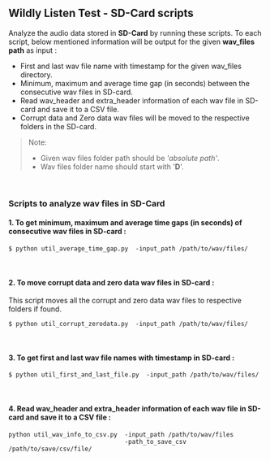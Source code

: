## Wildly Listen Test - SD-Card scripts

Analyze the audio data stored in **SD-Card** by running these scripts. To each script, below mentioned information will be output for the given **wav_files path** as input :
-   First and last wav file name with timestamp for the given wav_files directory.
-   Minimum, maximum and average time gap (in seconds) between the consecutive wav files in SD-card.
-   Read wav_header and extra_header information of each wav file in SD-card and save it to a CSV file.
-   Corrupt data and Zero data wav files will be moved to the respective folders in the SD-card.

>Note: 
> - Given wav files folder path should be *'absolute path'*.
> - Wav files folder name should start with '**D**'.

<br>

### Scripts to analyze wav files in SD-Card
#### 1. To get minimum, maximum and average time gaps (in seconds) of consecutive wav files in SD-card :
```shell
$ python util_average_time_gap.py  -input_path /path/to/wav/files/
```
<br>

#### 2. To move corrupt data and zero data wav files in SD-card :
This script moves all the corrupt and zero data wav files to respective folders if found.
```shell
$ python util_corrupt_zerodata.py  -input_path /path/to/wav/files/
```
<br>

####  3. To get first and last wav file names with timestamp in SD-card : 
```shell
$ python util_first_and_last_file.py  -input_path /path/to/wav/files/
```
<br>

#### 4. Read wav_header and extra_header information of each wav file in SD-card and save it to a CSV file :
```shell
python util_wav_info_to_csv.py  -input_path /path/to/wav/files 
                                -path_to_save_csv /path/to/save/csv/file/
```
<br>
